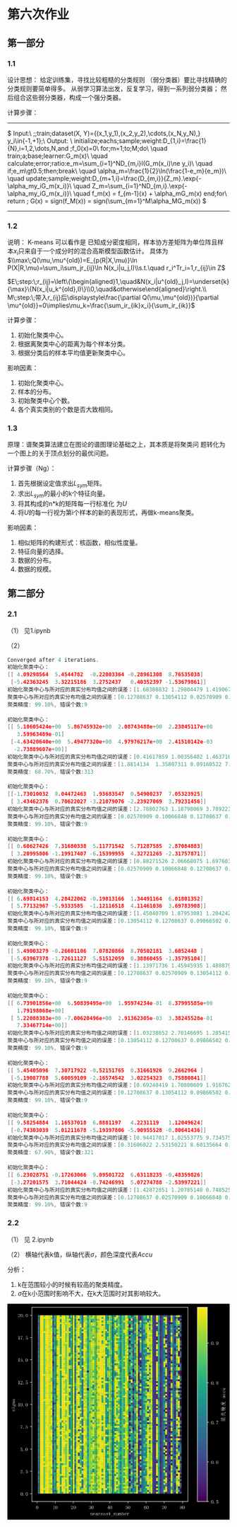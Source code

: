 # 第六次作业

## 第一部分

### 1.1

设计思想：
给定训练集，寻找比较粗糙的分类规则 （弱分类器）要比寻找精确的分类规则要简单得多。 从弱学习算法出发，反复学习，得到一系列弱分类器； 然后组合这些弱分类器，构成一个强分类器。

计算步骤：

---

$
Input:\\
\;\;train\;dataset(X, Y)=\{(x_1,y_1),(x_2,y_2),\cdots,(x_N,y_N),\} y_i\in\{-1,+1\};\\
Output: \\
initialize\;eachs\;sample\;weight:D_{1,i}=\frac{1}{N},i=1,2,\dots,N,and \;f_0(x)=0\\
for\;m=1\;to\;M\;do\\
\quad train\;a\;base\;learner:G_m(x)\\
\quad calculate\;error\;ratio:e_m=\sum_{i=1}^ND_{m,i}I(G_m(x_i)\ne y_i)\\
\quad if\;e_m\gt0.5\;then\;break\\
\quad \alpha_m=\frac{1}{2}\ln(\frac{1-e_m}{e_m})\\
\quad update\;sample\;weight:D_{m+1,i}=\frac{D_{m,i}}{Z_m}.\exp\{-\alpha_my_iG_m(x_i)\}\\
\quad Z_m=\sum_{i=1}^ND_{m,i}.\exp\{-\alpha_my_iG_m(x_i)\}\\
\quad f_m(x) = f_{m-1}(x) + \alpha_mG_m(x)
end\;for\\
return \; G(x) = sign(f_M(x)) = sign(\sum_{m=1}^M\alpha_MG_m(x))
$

---

### 1.2

说明：
K-means 可以看作是 已知成分密度相同，样本协方差矩阵为单位阵且样本$x_i$只来自于一个成分时的混合高斯模型函数估计。
具体为 $\\max\;Q(\mu,\mu^{old})=E_{p(R|X,\mu)}\ln P(X|R,\mu)=\sum_i\sum_jr_{ij}\ln N(x_i|u_j,I)\\s.t.\quad r_i^Tr_i=1,r_{ij}\in Z$

$E\;step:\;r_{ij}=\left\{\begin{aligned}1,\quad&N(x_i|u^{old}_j,I)=\underset{k}{\max}\{N(x_i|u_k^{old},I)\}\\0,\quad&otherwise\end{aligned}\right.\\
M\;step:\;带入r_{ij}后\displaystyle\frac{\partial Q(\mu,\mu^{old})}{\partial \mu^{old}}=0\implies\mu_k=\frac{\sum_ir_{ik}x_i}{\sum_ir_{ik}}$

计算步骤：

1. 初始化聚类中心。
2. 根据离聚类中心的距离为每个样本分类。
3. 根据分类后的样本平均值更新聚类中心。

影响因素：

1. 初始化聚类中心。
2. 样本的分布。
3. 初始聚类中心个数。
4. 各个真实类别的个数是否大致相同。

### 1.3

原理：谱聚类算法建立在图论的谱图理论基础之上，其本质是将聚类问 题转化为一个图上的关于顶点划分的最优问题。

计算步骤（Ng）：

1. 首先根据设定值求出$L_{sym}$矩阵。
2. 求出$L_{sym}$的最小的k个特征向量。
3. 将其构成的n*k的矩阵每一行标准化 为$U$
4. 将$U$的每一行视为第i个样本的新的表现形式，再做k-means聚类。

影响因素：

1. 相似矩阵的构建形式：核函数，相似性度量。
2. 特征向量的选择。
3. 数据的分布。
4. 数据的规模。

## 第二部分

### 2.1

（1） 见1.ipynb

（2）

```cpp
Converged after 4 iterations.
初始化聚类中心：
[[ 4.09298564  5.4544782  -0.22003364 -0.28961308  8.76535038]
 [-5.42363245  3.32215186  3.2752437   0.40352397 -1.53679861]]
初始化聚类中心与所对应的真实分布均值之间的误差：[1.68308832 1.29804479 1.41906792 1.90603815 1.55460941]
聚类中心与所对应的真实分布均值之间的误差：[0.12708637 0.13054112 0.02570909 0.09866502 0.10066848]
聚类精度: 99.10%, 错误个数:9

初始化聚类中心：
[[ 5.10605424e+00  5.86745932e+00  2.08743488e+00  2.23845117e+00
   3.59963489e-01]
 [-4.63420640e+00  5.49477320e+00  4.97976217e+00  2.41510142e-03
  -2.73889607e+00]]
初始化聚类中心与所对应的真实分布均值之间的误差：[0.41617859 1.00356402 1.46371054 6.76154926 1.8529453 ]
聚类中心与所对应的真实分布均值之间的误差：[1.8814134  1.35807311 0.09160522 7.44066697 0.92599906]
聚类精度: 68.70%, 错误个数:313

初始化聚类中心：
[[-1.73010032  8.04472463  1.93683547  0.54900237  7.05323925]
 [ 3.43462376  0.70622027 -3.21079076 -2.23927069  3.79231456]]
初始化聚类中心与所对应的真实分布均值之间的误差：[2.78802763 1.18798069 3.78922181 1.3187838  1.26890961]
聚类中心与所对应的真实分布均值之间的误差：[0.02570909 0.10066848 0.12708637 0.09866502 0.13054112]
聚类精度: 99.10%, 错误个数:9

初始化聚类中心：
[[ 0.60627426  7.31680338  5.11771542  5.71287585  2.87084883]
 [ 3.20995806 -1.19917407 -6.15399955  4.32721265 -2.31757871]]
初始化聚类中心与所对应的真实分布均值之间的误差：[0.88271526 2.06668075 1.69760302 0.33510558 2.2882502 ]
聚类中心与所对应的真实分布均值之间的误差：[0.02570909 0.10066848 0.12708637 0.13054112 0.09866502]
聚类精度: 99.10%, 错误个数:9

初始化聚类中心：
[[ 6.69814153  4.28422062 -0.19813166  1.34491164  6.01801352]
 [ 5.77132967 -5.9333585  -1.12116518  4.11461036  3.69783908]]
初始化聚类中心与所对应的真实分布均值之间的误差：[1.45040709 1.87953081 1.2042427  0.36345505 4.75039548]
聚类中心与所对应的真实分布均值之间的误差：[0.13054112 0.12708637 0.09866502 0.02570909 0.10066848]
聚类精度: 99.10%, 错误个数:9

初始化聚类中心：
[[ 5.49003279 -0.26601106  7.07820866  8.70502181  3.6052448 ]
 [-5.63967378 -1.72611127  5.51512059  0.38860455 -1.35795104]]
初始化聚类中心与所对应的真实分布均值之间的误差：[1.13971736 1.45945935 1.48087937 0.48787871 5.95776299]
聚类中心与所对应的真实分布均值之间的误差：[0.12708637 0.02570909 0.13054112 0.10066848 0.09866502]
聚类精度: 99.10%, 错误个数:9

初始化聚类中心：
[[ 6.73901856e+00  6.50839495e+00  1.95974234e-01  8.37995585e+00
   1.79198068e+00]
 [ 5.22088383e+00 -7.00620496e+00  2.91362305e-03  3.38245528e-01
   7.33467714e+00]]
初始化聚类中心与所对应的真实分布均值之间的误差：[1.03238652 2.70146695 1.28541556 0.70630361 3.42743417]
聚类中心与所对应的真实分布均值之间的误差：[0.13054112 0.12708637 0.09866502 0.10066848 0.02570909]
聚类精度: 99.10%, 错误个数:9

初始化聚类中心：
[[ 5.45405096  7.30717922 -0.52151765  0.31661926  9.2662964 ]
 [-5.19087788  5.60059109 -2.16574542  3.02254323  0.75880841]]
初始化聚类中心与所对应的真实分布均值之间的误差：[0.69240419 1.70880609 1.91676246 1.19265711 0.80417907]
聚类中心与所对应的真实分布均值之间的误差：[0.12708637 0.13054112 0.09866502 0.02570909 0.10066848]
聚类精度: 99.10%, 错误个数:9

初始化聚类中心：
[[ 9.58254884  1.16537018  6.8881197   4.2231119   1.12049624]
 [-0.74303039  5.01211678 -5.19397806 -5.90955528 -0.80641436]]
初始化聚类中心与所对应的真实分布均值之间的误差：[0.94417017 1.02553775 9.73457587 1.90191728 0.22802356]
聚类中心与所对应的真实分布均值之间的误差：[0.31606022 2.53150221 8.60135664 0.85938039 0.3346203 ]
聚类精度: 67.90%, 错误个数:321

初始化聚类中心：
[[ 6.23028751 -0.17263066  9.09501722  6.63118235 -0.48359826]
 [-3.27201575  3.71044424 -0.74246991  5.07274788 -2.53997221]]
初始化聚类中心与所对应的真实分布均值之间的误差：[1.42872851 1.20785148 0.74852511 0.85230939 2.13835876]
聚类中心与所对应的真实分布均值之间的误差：[0.12708637 0.02570909 0.10066848 0.13054112 0.09866502]
聚类精度: 99.10%, 错误个数:9
```

### 2.2

（1） 见 2.ipynb

（2）
横轴代表k值，纵轴代表$\sigma$，颜色深度代表$Accu$

分析：

1. k在范围较小的时候有较高的聚类精度。
2. $\sigma$在k小范围时影响不大，在k大范围时对其影响较大。

![1734967369143](image/6/1734967369143.png)
